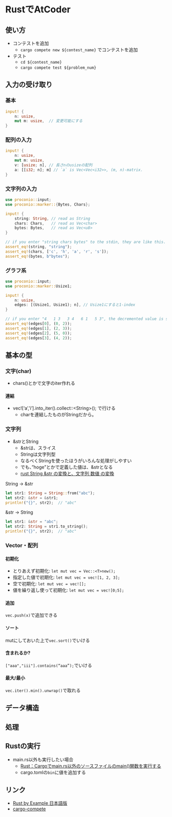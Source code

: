 # RustでAtCoder

## 使い方

- コンテストを追加
  - `cargo compete new ${contest_name}` でコンテストを追加
- テスト
  - `cd ${contest_name}`
  - `cargo compete test ${problem_num}`

## 入力の受け取り

### 基本

``` input.rs
input! {
    n: usize,
    mut m: usize,  // 変更可能にする
}
```

### 配列の入力

``` array.rs
input! {
    n: usize,
    mut m: usize,
    v: [usize; n], // 長さnのusizeの配列
    a: [[i32; n]; m] // `a` is Vec<Vec<i32>>, (m, n)-matrix.
}
```

### 文字列の入力

```string.rs
use proconio::input;
use proconio::marker::{Bytes, Chars};

input! {
    string: String, // read as String
    chars: Chars,   // read as Vec<char>
    bytes: Bytes,   // read as Vec<u8>
}

// if you enter "string chars bytes" to the stdin, they are like this.
assert_eq!(string, "string");
assert_eq!(chars, ['c', 'h', 'a', 'r', 's']);
assert_eq!(bytes, b"bytes");
```

### グラフ系

```edge.rs
use proconio::input;
use proconio::marker::Usize1;

input! {
    n: usize,
    edges: [(Usize1, Usize1); n], // Usize1にすると1-index
}

// if you enter "4   1 3   3 4   6 1   5 3", the decremented value is stored.
assert_eq!(edges[0], (0, 2));
assert_eq!(edges[1], (2, 3));
assert_eq!(edges[2], (5, 0));
assert_eq!(edges[3], (4, 2));
```

## 基本の型

### 文字(char)

- chars()とかで文字のiter作れる

#### 連結

- vec![‘a’,’i’].into_iter().collect::\<String>(); で行ける
  - charを連結したものがStringだから。

### 文字列

- &strとString
  - &strは、スライス
  - Stringは文字列型
  - なるべくStringを使ったほうがいろんな処理がしやすい
  - でも、”hoge”とかで定義した値は、&strとなる
  - [rust String &str の変換と、文字列 数値 の変換](https://qiita.com/smicle/items/29a4d5d1d14ad7f77f60)

String -> &str

```string_to_str.rs
let str1: String = String::from("abc");
let str2: &str = &str1;
println!("{}", str2);  // "abc"
```

&str -> String

```str_to_string.rs
let str1: &str = "abc";
let str2: String = str1.to_string();
println!("{}", str2);  // "abc"
```

### Vector・配列

#### 初期化

- とりあえず初期化: `let mut vec = Vec::<T>new();`
- 指定した値で初期化: `let mut vec = vec![1, 2, 3];`
- 空で初期化: `let mut vec = vec![];`
- 値を繰り返し使って初期化: `let mut vec = vec![0;5];`

#### 追加

`vec.push(x)`で追加できる

#### ソート

mutにしておいた上で`vec.sort()`でいける

#### 含まれるか?

`["aaa","iii"].contains(“aaa”);`でいける

#### 最大/最小

`vec.iter().min().unwrap()`で取れる

## データ構造

## 処理

## Rustの実行

- main.rs以外も実行したい場合
  - [Rust：Cargoでmain.rs以外のソースファイルのmain()関数を実行する](https://qiita.com/tatsuya6502/items/7c41dd981ffa56bcab99)
  - cargo.tomlの`bin`に値を追加する

## リンク

- [Rust by Example 日本語版](https://doc.rust-jp.rs/rust-by-example-ja/)
- [cargo-compete](https://github.com/qryxip/cargo-compete/blob/master/README-ja.md)